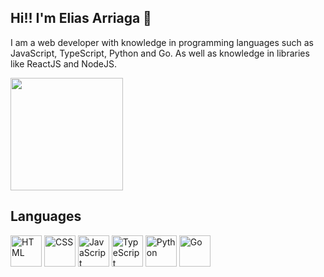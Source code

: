 ## Hi!! I'm Elias Arriaga 👋

I am a web developer with knowledge in programming languages such as JavaScript, TypeScript, Python and Go. As well as knowledge in libraries like ReactJS and NodeJS.

<div>
  <img height="180em" src="https://github-readme-stats.vercel.app/api/top-langs/?username=reamdev&layout=compact&langs_count=8&theme=tokyonight" />
</div>

## Languages

<div>
  <img width="50px" height="50px" alt="HTML" title="HTML" src="https://cdn.jsdelivr.net/gh/devicons/devicon/icons/html5/html5-original-wordmark.svg" />
  <img width="50px" height="50px" alt="CSS" title="CSS" src="https://cdn.jsdelivr.net/gh/devicons/devicon/icons/css3/css3-original-wordmark.svg" />
  <img width="50px" height="50px" alt="JavaScript" title="JavaScript" src="https://cdn.jsdelivr.net/gh/devicons/devicon/icons/javascript/javascript-plain.svg" />
  <img width="50px" height="50px" alt="TypeScript" title="TypeScript" src="https://cdn.jsdelivr.net/gh/devicons/devicon/icons/typescript/typescript-plain.svg" />
  <img width="50px" height="50px" alt="Python" title="Python" src="https://cdn.jsdelivr.net/gh/devicons/devicon/icons/python/python-original.svg" />
  <img width="50px" height="50px" alt="Go" title="Go" src="https://www.vectorlogo.zone/logos/golang/golang-icon.svg" />
</div>
